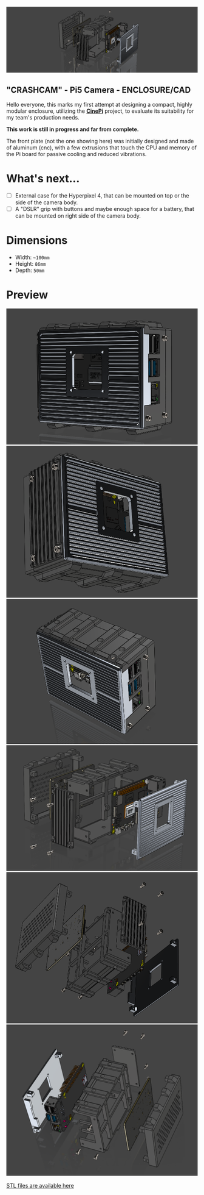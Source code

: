 ![cam0](https://github.com/GM82skg/crashcam_CAD/blob/main/images/000.png)
## "CRASHCAM" - Pi5 Camera - ENCLOSURE/CAD

Hello everyone, this marks my first attempt at designing a compact, highly modular enclosure, utilizing the [**CinePi**](https://github.com/cinepi) project, to evaluate its suitability for my team's production needs.

**This work is still in progress and far from complete.**

The front plate (not the one showing here) was initially designed and made of aluminum (cnc), with a few extrusions that touch the CPU and memory of the Pi board for passive cooling and reduced vibrations.

# What's next...
- [ ] External case for the Hyperpixel 4, that can be mounted on top or the side of the camera body.
- [ ] A "DSLR" grip with buttons and maybe enough space for a battery, that can be mounted on right side of the camera body.

# Dimensions
- Width: `~100mm`
- Height: `86mm`
- Depth: `50mm`

# Preview
![cam1](https://github.com/GM82skg/crashcam_CAD/blob/main/images/001.png)
![cam2](https://github.com/GM82skg/crashcam_CAD/blob/main/images/002.png)
![cam3](https://github.com/GM82skg/crashcam_CAD/blob/main/images/003.png)
![cam4](https://github.com/GM82skg/crashcam_CAD/blob/main/images/004.png)
![cam5](https://github.com/GM82skg/crashcam_CAD/blob/main/images/005.png)
![cam6](https://github.com/GM82skg/crashcam_CAD/blob/main/images/006.png)

[STL files are available here](https://github.com/user-attachments/files/16847561/Crashcam_Pi5_v001.zip)
